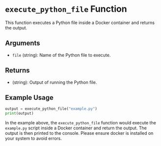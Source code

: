 # `execute_python_file` Function

This function executes a Python file inside a Docker container and returns the output.

## Arguments
- `file` (string): Name of the Python file to execute.

## Returns
- (string): Output of running the Python file.

## Example Usage
```python
output = execute_python_file("example.py")
print(output)
```

In the example above, the `execute_python_file` function would execute the `example.py` script inside a Docker container and return the output. The output is then printed to the console. Please ensure docker is installed on your system to avoid errors.